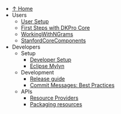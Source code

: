   * [↑ Home](http://code.google.com/p/dkpro-core-asl)
  * Users
    * [User Setup](UserSetup.md)
    * [First Steps with DKPro Core](MyFirstDKProProject.md)
    * [WorkingWithNGrams](WorkingWithNGrams.md)
    * [StanfordCoreComponents](StanfordCoreComponents.md)
  * Developers
    * Setup
      * [Developer Setup](DeveloperSetup.md)
      * [Eclipse Mylyn](EclipseMylynConfiguration.md)
    * Development
      * [Release guide](ReleaseGuide.md)
      * [Commit Messages: Best Practices](CommitMessagesBestPractices.md)
    * APIs
      * [Resource Providers](ResourceProviderAPI.md)
      * [Packaging resources](PackagingResources.md)